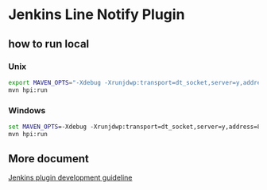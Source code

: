 # Jenkins Line Notify Plugin

## how to run local

### Unix

```sh
export MAVEN_OPTS="-Xdebug -Xrunjdwp:transport=dt_socket,server=y,address=8000,suspend=n"
mvn hpi:run
```

### Windows

```bat
set MAVEN_OPTS=-Xdebug -Xrunjdwp:transport=dt_socket,server=y,address=8000,suspend=n
mvn hpi:run
```

## More document

[Jenkins plugin development guideline](https://wiki.jenkins.io/pages/viewpage.action?pageId=67567923#Plugintutorial-SettingUpEnvironment)
